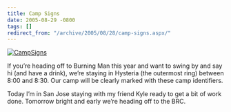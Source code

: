 ```yaml
---
title: Camp Signs
date: 2005-08-29 -0800
tags: []
redirect_from: "/archive/2005/08/28/camp-signs.aspx/"
---
```


[![CampSigns](https://photos21.flickr.com/38263995_b677f72f9e.jpg)](http://www.flickr.com/photos/haacked/38263995/ "Photo Sharing")

If you’re heading off to Burning Man this year and want to swing by and
say hi (and have a drink), we’re staying in Hysteria (the outermost
ring) between 8:00 and 8:30. Our camp will be clearly marked with these
camp identifiers.

Today I’m in San Jose staying with my friend Kyle ready to get a bit of
work done. Tomorrow bright and early we’re heading off to the BRC.
